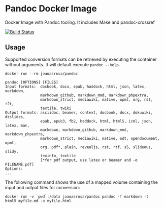 # Pandoc Docker Image
Docker Image with Pandoc tooling. It includes Make and pandoc-crossref

[![Build Status](https://dev.azure.com/joaoasrosa/joaoasrosa/_apis/build/status/joaoasrosa.pandoc-docker?branchName=master)](https://dev.azure.com/joaoasrosa/joaoasrosa/_build/latest?definitionId=1?branchName=master)

## Usage
Supported conversion formats can be retrieved by executing the container without arguments. It will default 
execute `pandoc --help`.

```
docker run --rm joaoasrosa/pandoc

pandoc [OPTIONS] [FILES]
Input formats:  docbook, docx, epub, haddock, html, json, latex, markdown,
                markdown_github, markdown_mmd, markdown_phpextra,
                markdown_strict, mediawiki, native, opml, org, rst, t2t,
                textile, twiki
Output formats: asciidoc, beamer, context, docbook, docx, dokuwiki, dzslides,
                epub, epub3, fb2, haddock, html, html5, icml, json, latex, man,
                markdown, markdown_github, markdown_mmd, markdown_phpextra,
                markdown_strict, mediawiki, native, odt, opendocument, opml,
                org, pdf*, plain, revealjs, rst, rtf, s5, slideous, slidy,
                texinfo, textile
                [*for pdf output, use latex or beamer and -o FILENAME.pdf]
Options:
...
```
The following command shows the use of a mapped volume containing the input and output files for conversion:

```
docker run -v `pwd`:/data joaoasrosa/pandoc pandoc -f markdown -t html5 myfile.md -o myfile.html
```